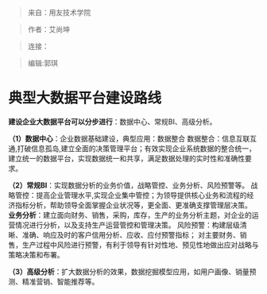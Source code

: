 >来自：用友技术学院

>作者：艾尚坤

>连接：

>编辑:郭琪

# 典型大数据平台建设路线

**建设企业大数据平台可以分步进行**：数据中心、常规BI、高级分析。

**（1）数据中心**：企业数据基础建设，典型应用：数据整合
数据整合：信息互联互通,打破信息孤岛,建立全面的决策管理平台；有效实现企业系统数据的整合统一，建立统一的数据平台，实现数据统一和共享，满足数据处理的实时性和准确性要求。

**（2）常规BI**：实现数据分析的业务价值，战略管控、业务分析、风险预警等。
战略管控：提高企业管理水平,实现企业集中管控；为领导提供核心业务和流程的经济指标分析，帮助领导全面掌握企业状况等，更全面、更准确支撑管理层决策。
**业务分析**：建立面向财务、销售，采购，库存，生产的业务分析主题，对企业的运营情况进行分析，以及支持生产运营管控和管理决策。
风险预警：构建层级清晰、准确、响应及时的客户信用分析、应收、应付预警指标； 对主要财务、销售，生产过程中风险进行预警，有利于领导有针对性地、预见性地做出应对战略与策略决策和布署。

**（3）高级分析**：扩大数据分析的效果，数据挖掘模型应用，如用户画像、销量预测、精准营销、智能推荐等。
